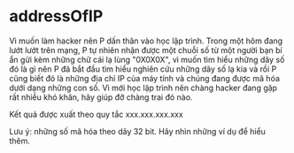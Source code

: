 # addressOfIP
Vì muốn làm hacker nên P dấn thân vào học lập trình. Trong một hôm đang lướt lướt trên mạng, P tự nhiên nhận được một chuỗi số từ một người bạn bí ẩn gửi kèm những chữ cái lạ lùng "0X0X0X", vì muốn tìm hiểu những dãy số đó là gì nên P đã bắt đầu tìm hiểu nghiên cứu những dãy số lạ kia và rồi P cũng biết đó là những địa chỉ IP của máy tính và chúng đang được mã hóa dưới dạng những con số. Vì mới học lập trình nên chàng hacker đang gặp rất nhiều khó khăn, hãy giúp đỡ chàng trai đó nào.

Kết quả được xuất theo quy tắc xxx.xxx.xxx.xxx

Lưu ý: những số mã hóa theo dãy 32 bit. Hãy nhìn những ví dụ để hiểu thêm.
